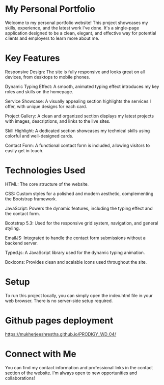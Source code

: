 # My Personal Portfolio
Welcome to my personal portfolio website! This project showcases my skills, experience, and the latest work I've done. It's a single-page application designed to be a clean, elegant, and effective way for potential clients and employers to learn more about me.

# Key Features
Responsive Design: The site is fully responsive and looks great on all devices, from desktops to mobile phones.

Dynamic Typing Effect: A smooth, animated typing effect introduces my key roles and skills on the homepage.

Service Showcase: A visually appealing section highlights the services I offer, with unique designs for each card.

Project Gallery: A clean and organized section displays my latest projects with images, descriptions, and links to the live sites.

Skill Highlight: A dedicated section showcases my technical skills using colorful and well-designed cards.

Contact Form: A functional contact form is included, allowing visitors to easily get in touch.

# Technologies Used
HTML: The core structure of the website.

CSS: Custom styles for a polished and modern aesthetic, complementing the Bootstrap framework.

JavaScript: Powers the dynamic features, including the typing effect and the contact form.

Bootstrap 5.3: Used for the responsive grid system, navigation, and general styling.

EmailJS: Integrated to handle the contact form submissions without a backend server.

Typed.js: A JavaScript library used for the dynamic typing animation.

Boxicons: Provides clean and scalable icons used throughout the site.

# Setup
To run this project locally, you can simply open the index.html file in your web browser. There is no server-side setup required.

# Github pages deployment
https://mukherjeeshrestha.github.io/PRODIGY_WD_04/

# Connect with Me
You can find my contact information and professional links in the contact section of the website. I'm always open to new opportunities and collaborations!
